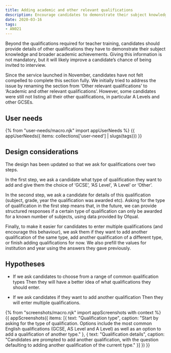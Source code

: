 ```yaml
---
title: Adding academic and other relevant qualifications
description: Encourage candidates to demonstrate their subject knowledge and broader academic achievements.
date: 2020-03-16
tags:
- AN021
---
```

Beyond the qualifications required for teacher training, candidates should provide details of other qualifications they have to demonstrate their subject knowledge and broader academic achievements. Giving this information is not mandatory, but it will likely improve a candidate’s chance of being invited to interview.

Since the service launched in November, candidates have not felt compelled to complete this section fully. We initially tried to address the issue by renaming the section from ‘Other relevant qualifications’ to ‘Academic and other relevant qualifications’. However, some candidates were still not listing all their other qualifications, in particular A Levels and other GCSEs.

## User needs

{% from "user-needs/macro.njk" import appUserNeeds %}
{{ appUserNeeds({ items: collections['user-need'] | slugs(tags)}) }}

## Design considerations

The design has been updated so that we ask for qualifications over two steps.

In the first step, we ask a candidate what type of qualification they want to add and give them the choice of ‘GCSE’, ‘AS Level’, ‘A Level’ or ‘Other’.

In the second step, we ask a candidate for details of this qualification (subject, grade, year the qualification was awarded etc). Asking for the type of qualification in the first step means that, in the future, we can provide structured responses if a certain type of qualification can only be awarded for a known number of subjects, using data provided by Ofqual.

Finally, to make it easier for candidates to enter multiple qualifications (and encourage this behaviour), we ask them if they want to add another qualification of the same type, add another qualification of a different type, or finish adding qualifications for now. We also prefill the values for institution and year using the answers they gave previously.

## Hypotheses

* If we ask candidates to choose from a range of common qualification types
  Then they will have a better idea of what qualifications they should enter.

* If we ask candidates if they want to add another qualification
  Then they will enter multiple qualifications.

{% from "screenshots/macro.njk" import appScreenshots with context %}
{{ appScreenshots({
  items: [{
    text: "Qualification type",
    caption: "Start by asking for the type of qualification. Options include the most common English qualifications (GCSE, AS Level and A Level) as well as an option to add a qualification of another type."
  }, {
    text: "Qualification details",
    caption: "Candidates are prompted to add another qualification, with the question defaulting to adding another qualification of the current type."
  }]
}) }}
